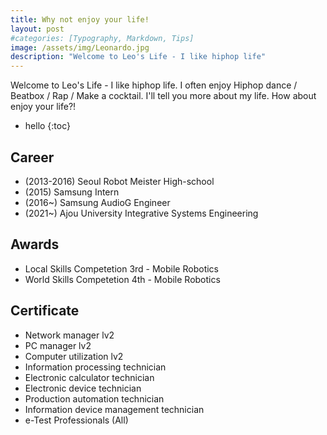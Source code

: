 ```yaml
---
title: Why not enjoy your life!
layout: post
#categories: [Typography, Markdown, Tips]
image: /assets/img/Leonardo.jpg
description: "Welcome to Leo's Life - I like hiphop life"
---
```


Welcome to Leo's Life - I like hiphop life.
I often enjoy Hiphop dance / Beatbox / Rap / Make a cocktail.
I'll tell you more about my life. How about enjoy your life?! 

* hello
{:toc}

## Career
- (2013-2016) Seoul Robot Meister High-school
- (2015) Samsung Intern 
- (2016~) Samsung AudioG Engineer
- (2021~) Ajou University Integrative Systems Engineering

## Awards
- Local Skills Competetion 3rd - Mobile Robotics
- World Skills Competetion 4th - Mobile Robotics

## Certificate
- Network manager lv2
- PC manager lv2
- Computer utilization lv2
- Information processing technician
- Electronic calculator technician
- Electronic device technician
- Production automation technician
- Information device management technician
- e-Test Professionals (All)
